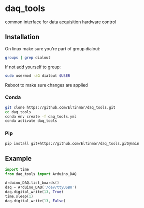 # daq_tools
common interface for data acquisition hardware control 

## Installation

On linux make sure you're part of group dialout:
```bash
groups | grep dialout
```

If not add yourself to group:
```bash
sudo usermod -aG dialout $USER
```

Reboot to make sure changes are applied

### Conda

```bash
git clone https://github.com/ElTinmar/daq_tools.git
cd daq_tools
conda env create -f daq_tools.yml
conda activate daq_tools
```

### Pip

```bash
pip install git+https://github.com/ElTinmar/daq_tools.git@main
```

## Example

```python
import time
from daq_tools import Arduino_DAQ

Arduino_DAQ.list_boards()
daq = Arduino_DAQ('/dev/ttyUSB0')
daq.digital_write(13, True)
time.sleep(1)
daq.digital_write(13, False)
```